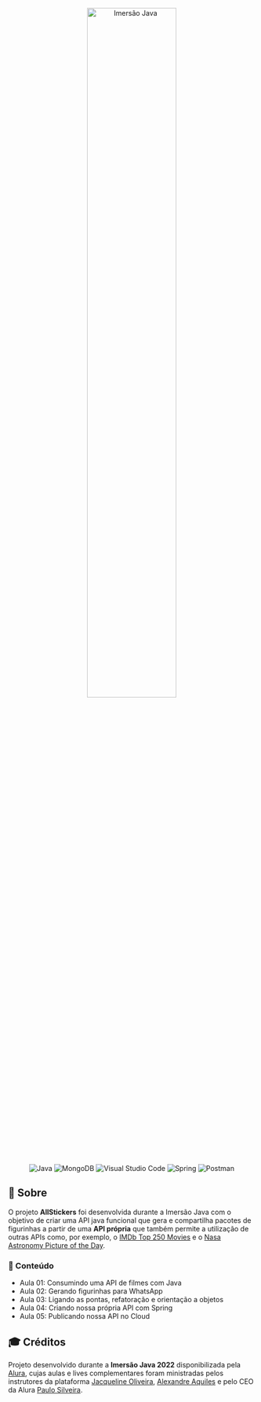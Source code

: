 <p align="center"> <img width="60%" alt="Imersão Java" src="https://www.alura.com.br/assets/img/imersao-java/imersao-logo.1655844054.svg"> </p>
<p align="center">
  <img alt="Java" src="https://img.shields.io/badge/java-%23ED8B00.svg?style=for-the-badge&logo=java&logoColor=white">
  <img alt="MongoDB" src="https://img.shields.io/badge/MongoDB-%234ea94b.svg?style=for-the-badge&logo=mongodb&logoColor=white">
  <img alt="Visual Studio Code" src="https://img.shields.io/badge/VS%20Code-0078d7.svg?style=for-the-badge&logo=visual-studio-code&logoColor=white">
  <img alt="Spring" src="https://img.shields.io/badge/spring-%236DB33F.svg?style=for-the-badge&logo=spring&logoColor=white">
  <img alt="Postman" src="https://img.shields.io/badge/Postman-FF6C37?style=for-the-badge&logo=postman&logoColor=white">
</p>

## :bookmark: Sobre
O projeto <b>AllStickers</b> foi desenvolvida durante a Imersão Java com o objetivo de criar uma API java funcional que gera e compartilha pacotes de figurinhas a partir de uma <b>API própria</b> que também permite a utilização de outras APIs como, por exemplo, o [IMDb Top 250 Movies](https://www.imdb.com/chart/top/) e o [Nasa Astronomy Picture of the Day](https://apod.nasa.gov/apod/astropix.html).

### :rocket: Conteúdo
  - Aula 01: Consumindo uma API de filmes com Java
  - Aula 02: Gerando figurinhas para WhatsApp
  - Aula 03: Ligando as pontas, refatoração e orientação a objetos
  - Aula 04: Criando nossa própria API com Spring
  - Aula 05: Publicando nossa API no Cloud

## :mortar_board: Créditos
Projeto desenvolvido durante a <b>Imersão Java 2022</b> disponibilizada pela [Alura](https://www.alura.com.br), cujas aulas e lives complementares foram ministradas pelos instrutores da plataforma [Jacqueline Oliveira](https://www.linkedin.com/in/jacqueline-r-oliveira), [Alexandre Aquiles](https://www.linkedin.com/in/alexandreaquiles) e pelo CEO da Alura [Paulo Silveira](https://www.linkedin.com/in/paulosilveira).
